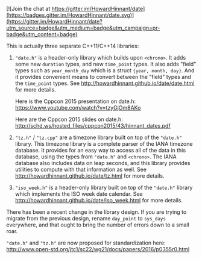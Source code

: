 [![Join the chat at https://gitter.im/HowardHinnant/date](https://badges.gitter.im/HowardHinnant/date.svg)](https://gitter.im/HowardHinnant/date?utm_source=badge&utm_medium=badge&utm_campaign=pr-badge&utm_content=badge)

This is actually three separate C++11/C++14 libraries:

1.  `"date.h"` is a header-only library which builds upon `<chrono>`.  It adds some new `duration` types, and new `time_point` types.  It also adds "field" types such as `year_month_day` which is a struct `{year, month, day}`.  And it provides convenient means to convert between the "field" types and the `time_point` types.  See http://howardhinnant.github.io/date/date.html for more details.

    Here is the Cppcon 2015 presentation on date.h: https://www.youtube.com/watch?v=tzyGjOm8AKo

    Here are the Cppcon 2015 slides on date.h: http://schd.ws/hosted_files/cppcon2015/43/hinnant_dates.pdf

2. `"tz.h"` / `"tz.cpp"`  are a timezone library built on top of the `"date.h"` library.  This timezone library is a complete parser of the IANA timezone database.  It provides for an easy way to access all of the data in this database, using the types from `"date.h"` and `<chrono>`.  The IANA database also includes data on leap seconds, and this library provides utilities to compute with that information as well.  See http://howardhinnant.github.io/date/tz.html for more details.

3. `"iso_week.h"` is a header-only library built on top of the `"date.h"` library which implements the ISO week date calendar.  See http://howardhinnant.github.io/date/iso_week.html for more details.

There has been a recent change in the library design.  If you are trying to migrate from the previous design, rename `day_point` to `sys_days` everywhere, and that ought to bring the number of errors down to a small roar.

`"date.h"` and `"tz.h"` are now proposed for standardization here:  http://www.open-std.org/jtc1/sc22/wg21/docs/papers/2016/p0355r0.html
